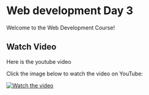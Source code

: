 # Web development Day 3

Welcome to the Web Development Course!

## Watch Video

Here is the youtube video

Click the image below to watch the video on YouTube:

[![Watch the video](https://img.youtube.com/vi/SlJN_T14xho/0.jpg)](https://youtu.be/SlJN_T14xho)
